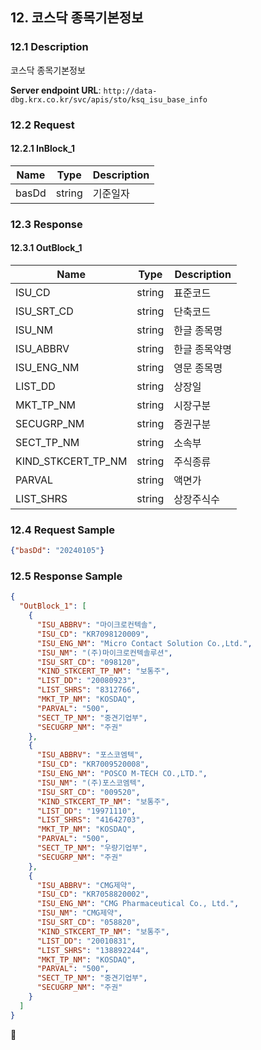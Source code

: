## 12. 코스닥 종목기본정보

### 12.1 Description
코스닥 종목기본정보

**Server endpoint URL**: `http://data-dbg.krx.co.kr/svc/apis/sto/ksq_isu_base_info`

### 12.2 Request

#### 12.2.1 InBlock_1
| Name   | Type   | Description |
|--------|--------|-------------|
| basDd  | string | 기준일자    |

### 12.3 Response

#### 12.3.1 OutBlock_1
| Name                | Type   | Description    |
|---------------------|--------|----------------|
| ISU_CD              | string | 표준코드       |
| ISU_SRT_CD          | string | 단축코드       |
| ISU_NM              | string | 한글 종목명    |
| ISU_ABBRV           | string | 한글 종목약명  |
| ISU_ENG_NM          | string | 영문 종목명    |
| LIST_DD             | string | 상장일         |
| MKT_TP_NM           | string | 시장구분       |
| SECUGRP_NM          | string | 증권구분       |
| SECT_TP_NM          | string | 소속부         |
| KIND_STKCERT_TP_NM  | string | 주식종류       |
| PARVAL              | string | 액면가         |
| LIST_SHRS           | string | 상장주식수     |

### 12.4 Request Sample
```json
{"basDd": "20240105"}
```

### 12.5 Response Sample

```json
{
  "OutBlock_1": [
    {
      "ISU_ABBRV": "마이크로컨텍솔",
      "ISU_CD": "KR7098120009",
      "ISU_ENG_NM": "Micro Contact Solution Co.,Ltd.",
      "ISU_NM": "(주)마이크로컨텍솔루션",
      "ISU_SRT_CD": "098120",
      "KIND_STKCERT_TP_NM": "보통주",
      "LIST_DD": "20080923",
      "LIST_SHRS": "8312766",
      "MKT_TP_NM": "KOSDAQ",
      "PARVAL": "500",
      "SECT_TP_NM": "중견기업부",
      "SECUGRP_NM": "주권"
    },
    {
      "ISU_ABBRV": "포스코엠텍",
      "ISU_CD": "KR7009520008",
      "ISU_ENG_NM": "POSCO M-TECH CO.,LTD.",
      "ISU_NM": "(주)포스코엠텍",
      "ISU_SRT_CD": "009520",
      "KIND_STKCERT_TP_NM": "보통주",
      "LIST_DD": "19971110",
      "LIST_SHRS": "41642703",
      "MKT_TP_NM": "KOSDAQ",
      "PARVAL": "500",
      "SECT_TP_NM": "우량기업부",
      "SECUGRP_NM": "주권"
    },
    {
      "ISU_ABBRV": "CMG제약",
      "ISU_CD": "KR7058820002",
      "ISU_ENG_NM": "CMG Pharmaceutical Co., Ltd.",
      "ISU_NM": "CMG제약",
      "ISU_SRT_CD": "058820",
      "KIND_STKCERT_TP_NM": "보통주",
      "LIST_DD": "20010831",
      "LIST_SHRS": "138892244",
      "MKT_TP_NM": "KOSDAQ",
      "PARVAL": "500",
      "SECT_TP_NM": "중견기업부",
      "SECUGRP_NM": "주권"
    }
  ]
}
```

